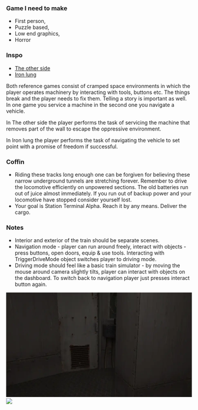 ### Game I need to make

* First person,
* Puzzle based,
* Low end graphics,
* Horror

### Inspo

* [The other side](https://youtu.be/uNqU9a8RuzI)
* [Iron lung](https://youtu.be/88HFKqOH_ME)

Both reference games consist of cramped space environments in which the player operates machinery by interacting with
tools, buttons etc. The things break and the player needs to fix them. Telling a story is important as well.
In one game you service a machine in the second one you navigate a vehicle.

In The other side the player performs the task of servicing the machine that removes part of the wall to escape the
oppressive environment.

In Iron lung the player performs the task of navigating the vehicle to set point with a promise of freedom if
successful.

### Coffin

* Riding these tracks long enough one can be forgiven for believing these narrow underground tunnels are stretching
  forever. Remember to drive the locomotive efficiently on unpowered sections. The old batteries run out of juice almost
  immediately. If you run out of backup power and your locomotive have stopped consider yourself lost.
* Your goal is Station Terminal Alpha. Reach it by any means. Deliver the cargo.

### Notes

* Interior and exterior of the train should be separate scenes.
* Navigation mode - player can run around freely, interact with objects - press buttons, open doors, equip & use
  tools. Interacting with TriggerDriveMode object switches player to driving mode.
* Driving mode should feel like a basic train simulator - by moving the mouse around camera slightly tilts, player can
  interact with objects on the dashboard. To switch back to navigation player just presses interact button again.

![](./res/gameDemo.webp)
![](./res/blenderDemo.webp)
